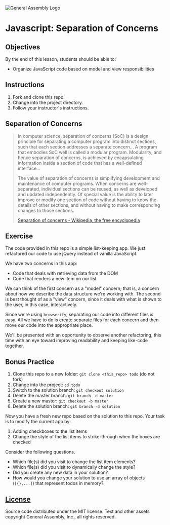 ![General Assembly Logo](http://i.imgur.com/ke8USTq.png)

# Javascript: Separation of Concerns

## Objectives

By the end of this lesson, students should be able to:

* Organize JavaScript code based on model and view responsibilities

## Instructions

1. Fork and clone this repo.
1. Change into the project directory.
1. Follow your instructor's instructions.

## Separation of Concerns

> In computer science, separation of concerns (SoC) is a design principle for separating a computer program into distinct sections, such that each section addresses a separate concern... A program that embodies SoC well is called a modular program. Modularity, and hence separation of concerns, is achieved by encapsulating information inside a section of code that has a well-defined interface...
>
> The value of separation of concerns is simplifying development and maintenance of computer programs. When concerns are well-separated, individual sections can be reused, as well as developed and updated independently. Of special value is the ability to later improve or modify one section of code without having to know the details of other sections, and without having to make corresponding changes to those sections.
>
> [Separation of concerns - Wikipedia, the free encyclopedia](https://en.wikipedia.org/wiki/Separation_of_concerns)

## Exercise

The code provided in this repo is a simple list-keeping app. We just refactored our code to use jQuery instead of vanilla JavaScript.

We have two concerns in this app:

* Code that deals with retrieving data from the DOM
* Code that renders a new item on our list

We can think of the first concern as a "model" concern; that is, a concern about how we describe the data structure we're working with. The second is best thought of as a "view" concern, since it deals with what is shown to the user, in this case, interactively.

Since we're using `browserify`, separating our code into different files is easy. All we have to do is create separate files for each concern and then move our code into the appropriate place.

We'll be presented with an opportunity to observe another refactoring, this time with an eye toward improving readability and keeping like-code together.

## Bonus Practice

1. Clone this repo to a new folder: `git clone <this_repo> todo` (do not fork)
1. Change into the project: `cd todo`
1. Switch to the solution branch: `git checkout solution`
1. Delete the master branch: `git branch -d master`
1. Create a new master: `git checkout -b master`
1. Delete the solution branch: `git branch -d solution`

Now you have a fresh new repo based on the solution to this repo. Your task is to modify the current app by:

1. Adding checkboxes to the list items
1. Change the style of the list items to strike-through when the boxes are checked

Consider the following questions.
* Which file(s) did you visit to change the list item elements?
* Which file(s) did you visit to dynamically change the style?
* Did you create any new data in your solution?
* How would you change your solution to use an array of objects (`[{},...]`) that represent todos in memory?

[License](LICENSE)
------------------

Source code distributed under the MIT license. Text and other assets copyright
General Assembly, Inc., all rights reserved.

